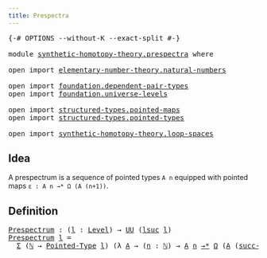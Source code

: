 ```yaml
---
title: Prespectra
---
```


<pre class="Agda"><a id="36" class="Symbol">{-#</a> <a id="40" class="Keyword">OPTIONS</a> <a id="48" class="Pragma">--without-K</a> <a id="60" class="Pragma">--exact-split</a> <a id="74" class="Symbol">#-}</a>

<a id="79" class="Keyword">module</a> <a id="86" href="synthetic-homotopy-theory.prespectra.html" class="Module">synthetic-homotopy-theory.prespectra</a> <a id="123" class="Keyword">where</a>

<a id="130" class="Keyword">open</a> <a id="135" class="Keyword">import</a> <a id="142" href="elementary-number-theory.natural-numbers.html" class="Module">elementary-number-theory.natural-numbers</a>

<a id="184" class="Keyword">open</a> <a id="189" class="Keyword">import</a> <a id="196" href="foundation.dependent-pair-types.html" class="Module">foundation.dependent-pair-types</a>
<a id="228" class="Keyword">open</a> <a id="233" class="Keyword">import</a> <a id="240" href="foundation.universe-levels.html" class="Module">foundation.universe-levels</a>

<a id="268" class="Keyword">open</a> <a id="273" class="Keyword">import</a> <a id="280" href="structured-types.pointed-maps.html" class="Module">structured-types.pointed-maps</a>
<a id="310" class="Keyword">open</a> <a id="315" class="Keyword">import</a> <a id="322" href="structured-types.pointed-types.html" class="Module">structured-types.pointed-types</a>

<a id="354" class="Keyword">open</a> <a id="359" class="Keyword">import</a> <a id="366" href="synthetic-homotopy-theory.loop-spaces.html" class="Module">synthetic-homotopy-theory.loop-spaces</a>
</pre>
## Idea

A prespectrum is a sequence of pointed types `A n` equipped with pointed maps `ε : A n →* Ω (A (n+1))`.

## Definition

<pre class="Agda"><a id="Prespectrum"></a><a id="546" href="synthetic-homotopy-theory.prespectra.html#546" class="Function">Prespectrum</a> <a id="558" class="Symbol">:</a> <a id="560" class="Symbol">(</a><a id="561" href="synthetic-homotopy-theory.prespectra.html#561" class="Bound">l</a> <a id="563" class="Symbol">:</a> <a id="565" href="Agda.Primitive.html#597" class="Postulate">Level</a><a id="570" class="Symbol">)</a> <a id="572" class="Symbol">→</a> <a id="574" href="foundation-core.universe-levels.html#235" class="Primitive">UU</a> <a id="577" class="Symbol">(</a><a id="578" href="Agda.Primitive.html#780" class="Primitive">lsuc</a> <a id="583" href="synthetic-homotopy-theory.prespectra.html#561" class="Bound">l</a><a id="584" class="Symbol">)</a>
<a id="586" href="synthetic-homotopy-theory.prespectra.html#546" class="Function">Prespectrum</a> <a id="598" href="synthetic-homotopy-theory.prespectra.html#598" class="Bound">l</a> <a id="600" class="Symbol">=</a>
  <a id="604" href="foundation-core.dependent-pair-types.html#515" class="Record">Σ</a> <a id="606" class="Symbol">(</a><a id="607" href="elementary-number-theory.natural-numbers.html#1548" class="Datatype">ℕ</a> <a id="609" class="Symbol">→</a> <a id="611" href="structured-types.pointed-types.html#383" class="Function">Pointed-Type</a> <a id="624" href="synthetic-homotopy-theory.prespectra.html#598" class="Bound">l</a><a id="625" class="Symbol">)</a> <a id="627" class="Symbol">(λ</a> <a id="630" href="synthetic-homotopy-theory.prespectra.html#630" class="Bound">A</a> <a id="632" class="Symbol">→</a> <a id="634" class="Symbol">(</a><a id="635" href="synthetic-homotopy-theory.prespectra.html#635" class="Bound">n</a> <a id="637" class="Symbol">:</a> <a id="639" href="elementary-number-theory.natural-numbers.html#1548" class="Datatype">ℕ</a><a id="640" class="Symbol">)</a> <a id="642" class="Symbol">→</a> <a id="644" href="synthetic-homotopy-theory.prespectra.html#630" class="Bound">A</a> <a id="646" href="synthetic-homotopy-theory.prespectra.html#635" class="Bound">n</a> <a id="648" href="structured-types.pointed-maps.html#1015" class="Function Operator">→*</a> <a id="651" href="synthetic-homotopy-theory.loop-spaces.html#1221" class="Function">Ω</a> <a id="653" class="Symbol">(</a><a id="654" href="synthetic-homotopy-theory.prespectra.html#630" class="Bound">A</a> <a id="656" class="Symbol">(</a><a id="657" href="elementary-number-theory.natural-numbers.html#1582" class="InductiveConstructor">succ-ℕ</a> <a id="664" href="synthetic-homotopy-theory.prespectra.html#635" class="Bound">n</a><a id="665" class="Symbol">)))</a>
</pre>